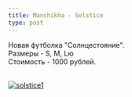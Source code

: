 ```yaml
---
title: Manchikha - Solstice
type: post
---
```

<p>
Новая футболка "Солнцестояние". <br>
Размеры - S, M, Lю<br>
Стоимость - 1000 рублей.<br>
<br>
</p>
<a href="http://vfl.ru/fotos/51bdf27b23689300.html"><img src="//images.vfl.ru/ii/1538933596/51bdf27b/23689300_m.jpg" alt="solstice1" title="solstice1" border="0"></a>
